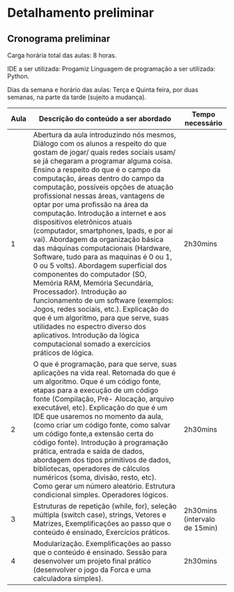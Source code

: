 # Detalhamento preliminar

## Cronograma preliminar

Carga horária total das aulas: 8 horas.

IDE a ser utilizada: Progamiz
Linguagem de programação a ser utilizada: Python.

Dias da semana e horário das aulas: Terça e Quinta feira, por duas semanas, na parte da tarde (sujeito a mudança).

|Aula   | Descrição do conteúdo a ser abordado  | Tempo necessário |
|------|-----------------------------------------|----|
|1| Abertura da aula introduzindo nós mesmos, Diálogo com os alunos a respeito do que gostam de jogar/ quais redes sociais usam/ se já chegaram a programar alguma coisa. Ensino a respeito do que é o campo da computação, áreas dentro do campo da computação, possíveis opções de atuação profissional nessas áreas, vantagens de optar por uma profissão na área da computação. Introdução a internet e aos dispositivos eletrônicos atuais (computador, smartphones, Ipads, e por ai vai). Abordagem da organização básica das máquinas computacionais (Hardware, Software, tudo para as maquinas é 0 ou 1, 0 ou 5 volts). Abordagem superficial dos componentes do computador (SO, Memória RAM, Memória Secundária, Processador). Introdução ao funcionamento de um software (exemplos: Jogos, redes sociais, etc.). Explicação do que é um algoritmo, para que serve, suas utilidades no espectro diverso dos aplicativos. Introdução da lógica computacional somado a exercícios práticos de lógica.  | 2h30mins | 
|2| O que é programação, para que serve, suas aplicações na vida real. Retomada do que é um algoritmo. Oque é um código fonte, etapas para a execução de um código fonte (Compilação, Pré- Alocação, arquivo executável, etc). Explicação do que é um IDE que usaremos no momento da aula, (como criar um código fonte, como salvar um código fonte,a extensão certa do código fonte). Introdução à programação prática, entrada e saída de dados, abordagem dos tipos primitivos de dados, bibliotecas, operadores de cálculos numéricos (soma, divisão, resto, etc). Como gerar um número aleatório. Estrutura condicional simples. Operadores lógicos. | 2h30mins |
|3| Estruturas de repetição (while, for), seleção múltipla (switch case), strings, Vetores e Matrizes, Exemplificações ao passo que o conteúdo é ensinado, Exercícios práticos.     | 2h30mins (intervalo de 15min) |
|4| Modularização. Exemplificações ao passo que o conteúdo é ensinado. Sessão para desenvolver um projeto final prático (desenvolver o jogo da Forca e uma calculadora simples).    | 2h30mins |
